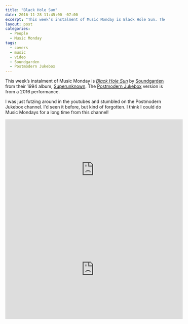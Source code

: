 ```yaml
---
title: "Black Hole Sun"
date: 2016-11-28 11:45:00 -07:00
excerpt: "This week’s instalment of Music Monday is Black Hole Sun. The 1994 Soundgarden original and a 2016 cover by Postmodern Jukebox."
layout: post
categories:
  - People
  - Music Monday
tags:
  - covers
  - music
  - video
  - Soundgarden
  - Postmodern Jukebox
---
```

This week’s instalment of Music Monday is [_Black Hole Sun_](https://en.wikipedia.org/wiki/Black_Hole_Sun) by [Soundgarden](http://www.soundgardenworld.com/) from their 1994 album, [Superunknown](https://en.wikipedia.org/wiki/Superunknown). The [Postmodern Jukebox](https://www.youtube.com/channel/UCORIeT1hk6tYBuntEXsguLg) version is from a 2016 performance.

I was just futzing around in the youtubes and stumbled on the Postmodern Jukebox channel. I'd seen it before, but kind of forgotten. I think I could do Music Mondays for a long time from this channel!

<div class="video-container">
  <iframe width="560" height="315" src="https://www.youtube.com/embed/3mbBbFH9fAg" frameborder="0" allowfullscreen></iframe>
</div>

<div class="video-container">
  <iframe width="560" height="315" src="https://www.youtube.com/embed/R6RD6mjiIZE" frameborder="0" allowfullscreen></iframe>
</div>
